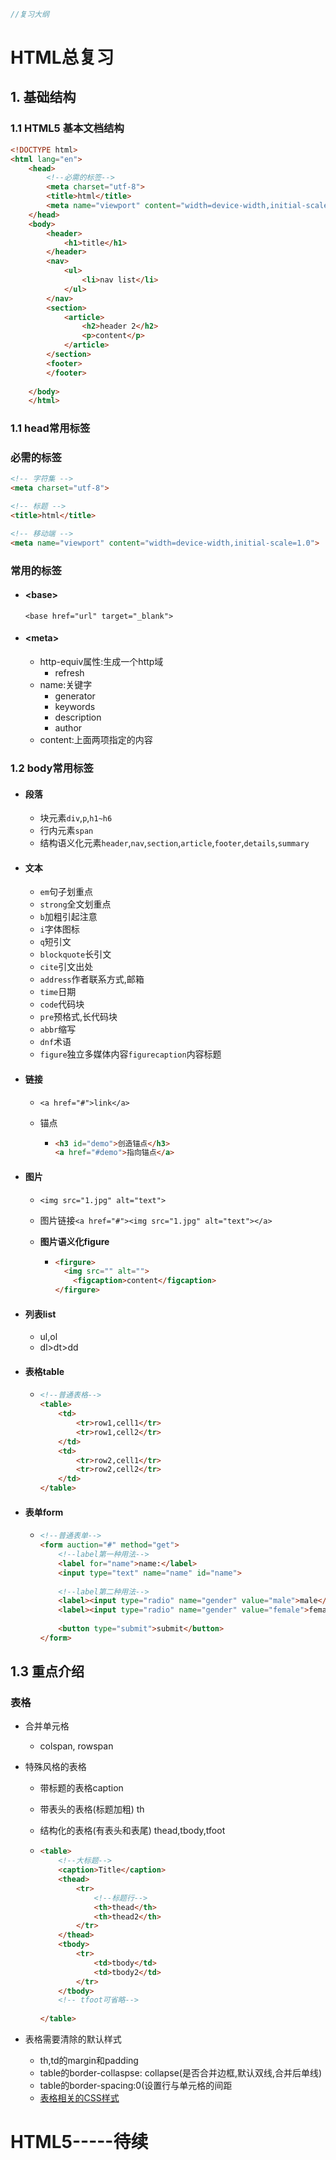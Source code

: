 ```js
//复习大纲
```





# HTML总复习



## 1. 基础结构



### 1.1 HTML5 基本文档结构

```html
<!DOCTYPE html>
<html lang="en">
	<head>
        <!--必需的标签-->
		<meta charset="utf-8">
		<title>html</title>
		<meta name="viewport" content="width=device-width,initial-scale=1.0">
	</head>
    <body>
    	<header>
			<h1>title</h1>
		</header>
		<nav>
        	<ul>
                <li>nav list</li>
            </ul>
        </nav>
		<section>
			<article>
            	<h2>header 2</h2>
                <p>content</p>
            </article>
		</section>
		<footer>
		</footer>	
    
    </body>
	</html>
```

### 1.1 head常用标签

### **必需的标签**

```html
<!-- 字符集 -->
<meta charset="utf-8">

<!-- 标题 -->
<title>html</title>

<!-- 移动端 -->
<meta name="viewport" content="width=device-width,initial-scale=1.0">
```

###  **常用的标签**

+ #### \<base\>

  ```<base href="url" target="_blank">```

+ #### \<meta\>

  + http-equiv属性:生成一个http域
    + refresh
  + name:关键字
    + generator
    + keywords
    + description
    + author
  + content:上面两项指定的内容



### 1.2 body常用标签

+ #### 段落

  + 块元素`div`,`p`,`h1~h6`
  + 行内元素`span`
  + 结构语义化元素`header`,`nav`,`section`,`article`,`footer`,`details`,`summary`

+ #### 文本

  + `em`句子划重点
  + `strong`全文划重点
  + `b`加粗引起注意
  + `i`字体图标
  + `q`短引文
  + `blockquote`长引文
  + `cite`引文出处
  + `address`作者联系方式,邮箱
  + `time`日期
  + `code`代码块
  + `pre`预格式,长代码块
  + `abbr`缩写
  + `dnf`术语
  + `figure`独立多媒体内容`figurecaption`内容标题

+ #### 链接

  + `<a href="#">link</a>`

  + 锚点

    + ```html
      <h3 id="demo">创造锚点</h3>
      <a href="#demo">指向锚点</a>
      ```

+ #### 图片

  + `<img src="1.jpg" alt="text">`

  + 图片链接`<a href="#"><img src="1.jpg" alt="text"></a>`

  + **图片语义化figure**

    + ```html
      <firgure>
      	<img src="" alt="">
          <figcaption>content</figcaption>
      </firgure>
      ```

      

+ #### 列表list

  + ul,ol
  + dl>dt>dd

+ #### 表格table

  + ```html
    <!--普通表格-->
    <table>
    	<td>
        	<tr>row1,cell1</tr>
            <tr>row1,cell2</tr>
        </td>
        <td>
        	<tr>row2,cell1</tr>
            <tr>row2,cell2</tr>
        </td>
    </table>
    ```

+ #### 表单form

  + ```html
    <!--普通表单-->
    <form auction="#" method="get">
        <!--label第一种用法-->
    	<label for="name">name:</label>
        <input type="text" name="name" id="name">
       
        <!--label第二种用法-->
        <label><input type="radio" name="gender" value="male">male</label>
        <label><input type="radio" name="gender" value="female">female</label>
        
        <button type="submit">submit</button>
    </form>
    ```



## 1.3 重点介绍

### 表格

* 合并单元格

  * colspan, rowspan

* 特殊风格的表格

  * 带标题的表格caption

  * 带表头的表格(标题加粗) th

  * 结构化的表格(有表头和表尾) thead,tbody,tfoot

  * ```html
    <table>
        <!--大标题-->
        <caption>Title</caption>
        <thead>
        	<tr>
                <!--标题行-->
            	<th>thead</th>
                <th>thead2</th>
            </tr>
        </thead>
        <tbody>
        	<tr>
            	<td>tbody</td>
                <td>tbody2</td>
            </tr>
        </tbody>
        <!-- tfoot可省略-->
        
    </table>
    ```

* 表格需要清除的默认样式

  * th,td的margin和padding
  * table的border-collaspse: collapse(是否合并边框,默认双线,合并后单线)
  * table的border-spacing:0(设置行与单元格的间距
  * [表格相关的CSS样式](https://www.w3school.com.cn/cssref/index.asp#table)





# HTML5-----待续